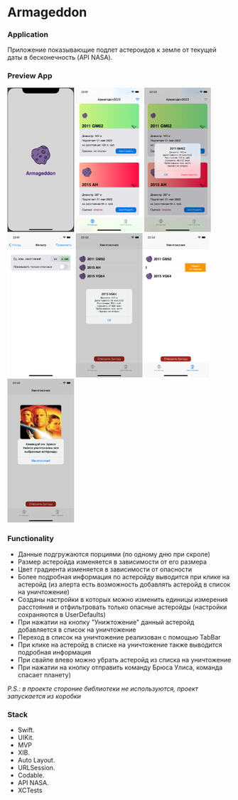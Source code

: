 # Armageddon

### Application
Приложение показывающие подлет астероидов к земле от текущей даты в бесконечность (API NASA).

### Preview App
<img src="https://github.com/VitKhryapin/Armageddon/blob/main/Preview/1shot.png" width="150"> <img src="https://github.com/VitKhryapin/Armageddon/blob/main/Preview/MainView.png" width="150"> <img src="https://github.com/VitKhryapin/Armageddon/blob/main/Preview/DetailAlert.png" width="150"> <img src="https://github.com/VitKhryapin/Armageddon/blob/main/Preview/FilterView.png" width="150"> <img src="https://github.com/VitKhryapin/Armageddon/blob/main/Preview/TrashView.png" width="150"><img src="https://github.com/VitKhryapin/Armageddon/blob/main/Preview/2TrashView.png" width="150"> <img src="https://github.com/VitKhryapin/Armageddon/blob/main/Preview/FinishComand.png" width="150"> 

### Functionality
+ Данные подгружаются порциями (по одному дню при скроле)
+ Размер астеройда изменяется в зависимости от его размера
+ Цвет градиента изменяется в зависимости от опасности 
+ Более подробная информация по астеройду выводится при клике на астеройд (из алерта есть возможность добавлять астеройд в список на уничтожение)
+ Созданы настройки в которых можно изменить единицы измерения расстояния и отфильтровать только опасные астеройды (настройки сохраняются в UserDefaults)
+ При нажатии на кнопку "Унижтожение" данный астеройд добавляется в список на уничтожение
+ Переход в список на уничтожение реализован с помощью TabBar
+ При клике на астеройд в списке на уничтожение также выводится подробная информация
+ При свайпе влево можно убрать астеройд из списка на уничтожение
+ При нажатии на кнопку отправить команду Брюса Улиса, команда спасает планету)

*P.S.: в проекте стороние библиотеки не используются, проект запускается из коробки* 

### Stack
+ Swift.
+ UIKit.
+ MVP
+ XIB.
+ Auto Layout.
+ URLSession.
+ Codable.
+ API NASA.
+ XCTests


